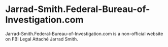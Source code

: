 # Jarrad-Smith.Federal-Bureau-of-Investigation.com
Jarrad-Smith.Federal-Bureau-of-Investigation.com is a non-official website on FBI Legal Attaché Jarrad Smith.

